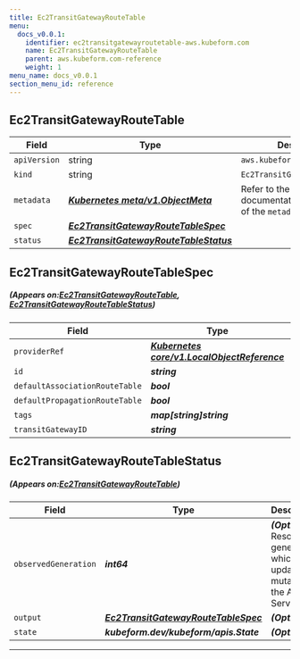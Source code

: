 ```yaml
---
title: Ec2TransitGatewayRouteTable
menu:
  docs_v0.0.1:
    identifier: ec2transitgatewayroutetable-aws.kubeform.com
    name: Ec2TransitGatewayRouteTable
    parent: aws.kubeform.com-reference
    weight: 1
menu_name: docs_v0.0.1
section_menu_id: reference
---
```


## Ec2TransitGatewayRouteTable
| Field | Type | Description |
| ------ | ----- | ----------- |
| `apiVersion` | string | `aws.kubeform.com/v1alpha1` |
|    `kind` | string | `Ec2TransitGatewayRouteTable` |
| `metadata` | ***[Kubernetes meta/v1.ObjectMeta](https://kubernetes.io/docs/reference/generated/kubernetes-api/v1.13/#objectmeta-v1-meta)***|Refer to the Kubernetes API documentation for the fields of the `metadata` field.|
| `spec` | ***[Ec2TransitGatewayRouteTableSpec](#Ec2TransitGatewayRouteTableSpec)***||
| `status` | ***[Ec2TransitGatewayRouteTableStatus](#Ec2TransitGatewayRouteTableStatus)***||
## Ec2TransitGatewayRouteTableSpec
##### (Appears on:[Ec2TransitGatewayRouteTable](#Ec2TransitGatewayRouteTable), [Ec2TransitGatewayRouteTableStatus](#Ec2TransitGatewayRouteTableStatus))
| Field | Type | Description |
| ------ | ----- | ----------- |
| `providerRef` | ***[Kubernetes core/v1.LocalObjectReference](https://kubernetes.io/docs/reference/generated/kubernetes-api/v1.13/#localobjectreference-v1-core)***||
| `id` | ***string***||
| `defaultAssociationRouteTable` | ***bool***| ***(Optional)*** |
| `defaultPropagationRouteTable` | ***bool***| ***(Optional)*** |
| `tags` | ***map[string]string***| ***(Optional)*** |
| `transitGatewayID` | ***string***||
## Ec2TransitGatewayRouteTableStatus
##### (Appears on:[Ec2TransitGatewayRouteTable](#Ec2TransitGatewayRouteTable))
| Field | Type | Description |
| ------ | ----- | ----------- |
| `observedGeneration` | ***int64***| ***(Optional)*** Resource generation, which is updated on mutation by the API Server.|
| `output` | ***[Ec2TransitGatewayRouteTableSpec](#Ec2TransitGatewayRouteTableSpec)***| ***(Optional)*** |
| `state` | ***kubeform.dev/kubeform/apis.State***| ***(Optional)*** |
---
